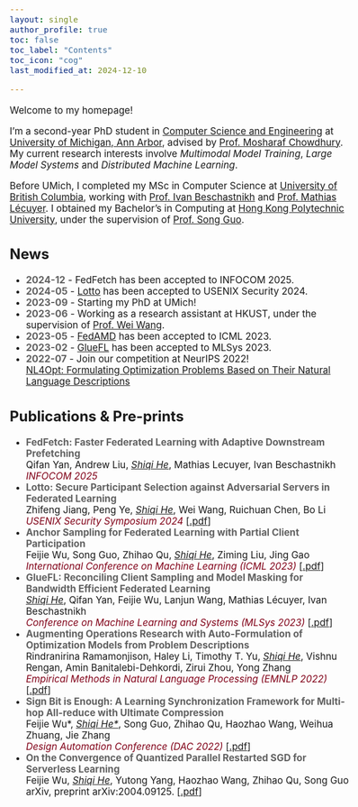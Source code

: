 ```yaml
---
layout: single
author_profile: true
toc: false
toc_label: "Contents"
toc_icon: "cog"
last_modified_at: 2024-12-10

---
```

<style type="text/css">

body{ /* Normal  */
      font-size: 17px;
  }

.author__avatar{
    padding-left:10%;
    padding-right:10%;
}

.author__content{
    text-align: center;

}

.author__avatar img{
    max-width:100%;
}

.author__urls{
    padding-left: 15%;
}

.page__content p {
    margin-top: 1.5em;
    margin-bottom: 1.5em;
}

.page{
    padding-right: 0%;
    font-size: 15px;
}

strong {
    color: #616161;
}
</style>

Welcome to my homepage!

<!-- <br />  -->

I’m a second-year PhD student in [Computer Science and Engineering](https://www.cse.umich.edu/) at [University of Michigan, Ann Arbor](https://www.umich.edu/), advised by [Prof. Mosharaf Chowdhury](https://www.mosharaf.com/). My current research interests involve <em>Multimodal Model Training</em>, <em>Large Model Systems</em> and <em>Distributed Machine Learning</em>. 

Before UMich, I completed my MSc in Computer Science at [University of British Columbia](https://www.ubc.ca/), working with [Prof. Ivan Beschastnikh](https://www.cs.ubc.ca/~bestchai/) and [Prof. Mathias Lécuyer](http://mathias.lecuyer.me/). I obtained my Bachelor’s in Computing at [Hong Kong Polytechnic University](https://www.polyu.edu.hk/en/), under the supervision of [Prof. Song Guo](https://cse.hkust.edu.hk/~songguo/).


<!-- Prior to this, in my MSc work, I proposed [GlueFL](https://arxiv.org/abs/2212.01523), a federated learning framework designed to optimize downstream bandwidth. Even before, I did an internship at [Microsoft Research Asia (MSRA)](https://www.microsoft.com/en-us/research/lab/microsoft-research-asia/), working with [Dr. Yang Chen](https://www.microsoft.com/en-us/research/people/yachen/). We worked on [Forerunner](https://www.microsoft.com/en-us/research/uploads/prod/2021/09/3477132.3483564.pdf), a novel computing framework that leverages speculative execution to accelerate transaction processing on [Ethereum](https://ethereum.org/en/). -->

<!-- I love solving algorithm problems. In past years, I participated in a number of programming contests, such as [ACM ICPC Regional Contest](https://icpc.global/), [IEEEXtreme](https://ieeextreme.org/), and [National Olympiad in Informatics in Province](https://www.noi.cn/). I am also an experienced codeforces [user](https://codeforces.com/profile/TCtower) :). -->

<!-- # Heading
sss -->

## News
<ul>
<li>
<strong>2024-12</strong> - FedFetch has been accepted to INFOCOM 2025.
</li>
<li>
<strong>2024-05</strong> - <a href="https://www.usenix.org/system/files/usenixsecurity24-jiang-zhifeng.pdf" title="c4">Lotto</a> has been accepted to USENIX Security 2024.
</li>
<li>
<strong>2023-09</strong> - Starting my PhD at UMich!
</li>
<li>
<strong>2023-06</strong> - Working as a research assistant at HKUST, under the supervision of <a href="https://www.cse.ust.hk/~weiwa/" title="c4">Prof. Wei Wang</a>.
</li>
<li>
<strong>2023-05</strong> - <a href="https://arxiv.org/pdf/2206.05891.pdf" title="c4">FedAMD</a> has been accepted to ICML 2023.
</li>
<li>
<strong>2023-02</strong> - <a href="https://arxiv.org/pdf/2212.01523.pdf" title="c4">GlueFL</a> has been accepted to MLSys 2023.
</li>
<li>
<strong>2022-07</strong> - Join our competition at NeurIPS 2022! 
<br/><a href="https://nl4opt.github.io/" title="c4"> NL4Opt: Formulating Optimization Problems Based on Their Natural Language Descriptions </a>
</li>
</ul>

## Publications & Pre-prints
<ul>
<!-- <em style="color:#cc6600;">Submitted</em> -->
<!-- <em style="color:seagreen;">To appear</em> -->
<li>
<strong>FedFetch: Faster Federated Learning with Adaptive Downstream Prefetching</strong>
<br/>Qifan Yan, Andrew Liu, <u><em>Shiqi He</em></U>, Mathias Lecuyer, Ivan Beschastnikh
<br/> <em style="color:#800017;"> INFOCOM 2025 </em>  
</li>
  
<li>
<strong>Lotto: Secure Participant Selection against Adversarial Servers in Federated Learning</strong>
<br/>Zhifeng Jiang, Peng Ye, <u><em>Shiqi He</em></U>, Wei Wang, Ruichuan Chen, Bo Li
<br/> <em style="color:#800017;"> USENIX Security Symposium 2024 </em>  [<a href="https://www.usenix.org/system/files/usenixsecurity24-jiang-zhifeng.pdf" title="p4">.pdf</a>] 
</li>


<li>
<strong>Anchor Sampling for Federated Learning with Partial Client Participation</strong>
<br/>Feijie Wu, Song Guo, Zhihao Qu, <u><em>Shiqi He</em></U>, Ziming Liu, Jing Gao
<br/> <em style="color:#800017;"> International Conference on Machine Learning (ICML 2023) </em>  [<a href="https://arxiv.org/pdf/2206.05891.pdf" title="p4">.pdf</a>] 
</li>

<li>
<strong>GlueFL: Reconciling Client Sampling and Model Masking for Bandwidth Efficient Federated Learning</strong>
<br/><u><em>Shiqi He</em></U>, Qifan Yan, Feijie Wu, Lanjun Wang, Mathias Lécuyer, Ivan Beschastnikh 
<br/> <em style="color:#800017;"> Conference on Machine Learning and Systems (MLSys 2023) </em> [<a href="https://arxiv.org/pdf/2212.01523.pdf" title="p4">.pdf</a>]
</li>

<li>
<strong>Augmenting Operations Research with Auto-Formulation of Optimization Models from Problem Descriptions</strong>
<br/>Rindranirina Ramamonjison, Haley Li, Timothy T. Yu, <u><em>Shiqi He</em></U>, Vishnu Rengan, Amin Banitalebi-Dehkordi, Zirui Zhou, Yong Zhang
<br/> <em style="color:#800017;"> Empirical Methods in Natural Language Processing (EMNLP 2022) </em> [<a href="https://arxiv.org/pdf/2209.15565.pdf" title="p3">.pdf</a>]
</li>

<li>
<strong>Sign Bit is Enough: A Learning Synchronization Framework for Multi-hop All-reduce with Ultimate Compression</strong>
<br/>Feijie Wu*, <u><em>Shiqi He*</em></U>, Song Guo, Zhihao Qu, Haozhao Wang, Weihua Zhuang, Jie Zhang
<br/> <em style="color:#800017;"> Design Automation Conference (DAC 2022) </em> [<a href="https://arxiv.org/pdf/2204.06787.pdf" title="p2">.pdf</a>]
</li>

<li>
<strong>On the Convergence of Quantized Parallel Restarted SGD for Serverless Learning</strong>
<br/>Feijie Wu, <u><em>Shiqi He</em></U>, Yutong Yang, Haozhao Wang, Zhihao Qu, Song Guo
<br/> arXiv, preprint arXiv:2004.09125. [<a href="https://arxiv.org/pdf/2004.09125.pdf" title="p1">.pdf</a>] 
</li>
</ul>


<!-- Lafuente, E., <u><strong>Lürig, M.D.</strong></u>, Rövekamp, M., Matthews, B., Buser, C., Vorburger, C., and Räsänen, K.. Building on 150 years of knowledge: the freshwater isopod <i>Asellus aquaticus</i> as an integrative eco-evolutionary model system. Frontiers in Ecology and Evolution. <i>In press</i>. -->

<!-- 
<h1>{{ "Recent Publication" | toc .toc__menu }}</h1>
sdasdasd

<h2>{{ "Recent Publication" | toc__menu}}</h2>

sdsasas -->
